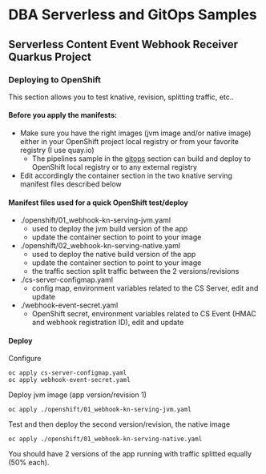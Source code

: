 # DBA Serverless and GitOps Samples
## Serverless Content Event Webhook Receiver Quarkus Project
### Deploying to OpenShift

This section allows you to test knative, revision, splitting traffic, etc..

#### Before you apply the manifests:
- Make sure you have the right images (jvm image and/or native image) either in your OpenShift project local registry or from your favorite registry (I use quay.io)
  - The pipelines sample in the [gitops](../../../gitops) section can build and deploy to OpenShift local registry or to any external registry
- Edit accordingly the container section in the two knative serving manifest files described below

#### Manifest files used for a quick OpenShift test/deploy
- ./openshift/01_webhook-kn-serving-jvm.yaml
  - used to deploy the jvm build version of the app
  - update the container section to point to your image
- ./openshift/02_webhook-kn-serving-native.yaml
  - used to deploy the native build version of the app
  - update the container section to point to your image
  - the traffic section split traffic between the 2 versions/revisions
- ./cs-server-configmap.yaml
  - config map, environment variables related to the CS Server, edit and update 
- ./webhook-event-secret.yaml
  - OpenShift secret, environment variables related to CS Event (HMAC and webhook registration ID), edit and update 

#### Deploy
Configure
```shell
oc apply cs-server-configmap.yaml
oc apply webhook-event-secret.yaml
```
Deploy jvm image (app version/revision 1)
```shell
oc apply ./openshift/01_webhook-kn-serving-jvm.yaml
```
Test and then deploy the second version/revision, the native image
```shell
oc apply ./openshift/01_webhook-kn-serving-native.yaml
```
You should have 2 versions of the app running with traffic splitted equally (50% each). 
